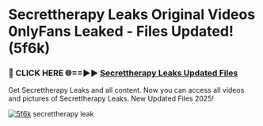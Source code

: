 # Secrettherapy Leaks Original Videos 0nlyFans Leaked - Files Updated! (5f6k)

<h3>🔴 CLICK HERE 🌐==►► <a href="https://tinyurl.com/2jnfzry5" rel="nofollow">Secrettherapy Leaks Updated Files</a></h3>

Get Secrettherapy Leaks and all content. Now you can access all videos and pictures of Secrettherapy Leaks. New Updated Files 2025!

[![5f6k](https://i.imgur.com/GyGTBgg.gif)](https://tinyurl.com/2jnfzry5)
secrettherapy leak